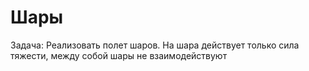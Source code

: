 # Шары
Задача:
Реализовать полет шаров.
На шара действует только сила тяжести, между собой шары не взаимодействуют
